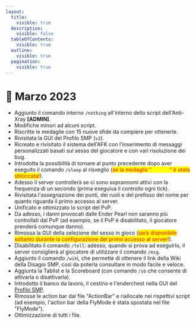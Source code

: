 ```yaml
---
layout:
  title:
    visible: true
  description:
    visible: false
  tableOfContents:
    visible: true
  outline:
    visible: true
  pagination:
    visible: true
---
```


# 📜 Marzo 2023

* Aggiunto il comando interno `/nothing` all'interno dello script dell'Anti-Xray **\[ADMIN]**.
* Modifiche minori ad alcuni script.
* Riscritte le medaglie con 15 nuove sfide da compiere per ottenerle.
* Rivisitata la GUI del Profilo SMP (`v2`).
* Ricreato e rivisitato il sistema dell'AFK con l'inserimento di messaggi personalizzati basati sul sesso del giocatore e con vari risoluzione dei bug.
* Introdotta la possibilità di tornare al punto precedente dopo aver eseguito il comando `/sleep` al risveglio (<mark style="color:red;">se la medaglia "</mark><mark style="color:yellow;">Suicida</mark><mark style="color:red;">" è stata sbloccata!</mark>).
* Adesso il server controllerà se ci sono soprannomi attivi con la frequenza di un secondo (prima eseguiva il controllo ogni tick).
* Rivisitata l'assegnazione dei punti, dei ruoli e del prefisso del nome per quanto riguarda il primo accesso al server.
* Unificato e ottimizzato lo script del PvP.
* Da adesso, i danni provocati dalle Ender Pearl non saranno più controllati dal PvP (ad esempio, se il PvP è disabilitato, il giocatore prenderà comunque danno).
* Rimossa la GUI della selezione del sesso in gioco (<mark style="color:red;">sarà disponibile soltanto durante la configurazione del primo accesso al server!</mark>).
* Disabilitato il comando `/tell`: adesso, quando si prova ad eseguirlo, il server consiglierà al giocatore di utilizzare il comando `/msg`.
* Aggiunto il comando `/wik`i, che permette di ottenere il link della Wiki della Disagio SMP, così da poterla consultare in modo facile e veloce.
* Aggiunta la Tablist e la Scoreboard (con comando `/sb` che consente di attivarla o disattivarla).
* Introdotto il banco da lavoro, il cestino e l'enderchest nella GUI del [Profilo SMP](../../../il-server/funzionalita-dellsmp/profilo-smp.md).
* Rimosse le action bar dal file "ActionBar" e riallocate nei rispettivi script (ad esempio, l'action bar della FlyMode è stata spostata nel file "FlyMode").
* Ottimizzazione di tutti i file.
